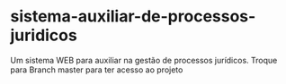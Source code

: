 # sistema-auxiliar-de-processos-juridicos
Um sistema  WEB para auxiliar na gestão de processos jurídicos.
Troque para Branch master para ter acesso ao projeto
